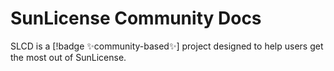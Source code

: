 # SunLicense Community Docs
SLCD is a [!badge ✨community-based✨] project designed to help users get the most out of SunLicense.


